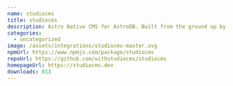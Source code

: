 ```yaml
---
name: studiocms
title: studiocms
description: Astro Native CMS for AstroDB. Built from the ground up by the Astro community.
categories:
  - uncategorized
image: /assets/integrations/studiocms-master.svg
npmUrl: https://www.npmjs.com/package/studiocms
repoUrl: https://github.com/withstudiocms/studiocms
homepageUrl: https://studiocms.dev
downloads: 813
---
```

